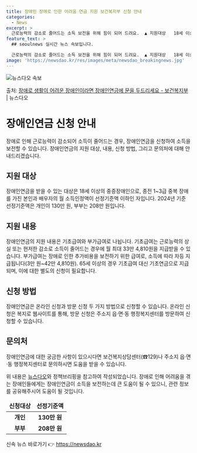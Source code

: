 ```yaml
---
title: 장애인 장애로 인한 어려움 연금 지원 보건복지부 신청 안내
categories:
  - News
excerpt: >
  근로능력의 감소로 줄어드는 소득 보전을 위해 힘이 되어 드려요.  ▲ 지원대상   18세 이상의 「장애인연금…
feature_text: >
  ## seoulnews 실시간 뉴스 속보입니다.

  근로능력의 감소로 줄어드는 소득 보전을 위해 힘이 되어 드려요.  ▲ 지원대상   18세 이상의 「장애인연금…
image: 'https://newsdao.kr/res/images/meta/newsdao_breakingnews.jpg'
---
```


![뉴스다오 속보](https://newsdao.kr/res/images/meta/newsdao_breakingnews.jpg)

<p>출처: <a href="https://newsdao.kr/3849" rel="dofollow">장애로 생활이 어려운 장애인이라면 장애인연금에 문을 두드리세요 - 보건복지부</a> | 뉴스다오</p>

<h1>장애인연금 신청 안내</h1>
<p data-ke-size="size16">장애로 인해 근로능력이 감소되어 소득이 줄어드는 경우, 장애인연금을 신청하여 소득을 보전할 수 있습니다. 장애인연금의 지원 대상, 내용, 신청 방법, 그리고 문의처에 대해 안내드리겠습니다.</p>

<h2 data-ke-size="size26">지원 대상</h2>
<p data-ke-size="size16">장애인연금을 받을 수 있는 대상은 18세 이상의 중증장애인으로, 종전 1~3급 중복 장애를 가진 본인과 배우자의 월 소득인정액이 선정기준액 이하인 자입니다. 2024년 기준 선정기준액은 개인이 130만 원, 부부는 208만 원입니다.</p>

<h2 data-ke-size="size26">지원 내용</h2>
<p data-ke-size="size16">장애인연금의 지원 내용은 기초급여와 부가급여로 나뉩니다. 기초급여는 근로능력의 상실 또는 현저한 감소로 소득이 줄어드는 경우에 월 최대 33만 4,810원을 지급받을 수 있습니다. 부가급여는 장애로 인한 추가비용을 보전하기 위한 급여로, 소득에 따라 차등 지급됩니다(3만 원~42만 4,810원). 65세 이상의 경우 기초급여 대신 기초연금으로 지급되며, 이에 대한 별도의 신청이 필요합니다.</p>

<h2 data-ke-size="size26">신청 방법</h2>
<p data-ke-size="size16">장애인연금은 온라인 신청과 방문 신청 두 가지 방법으로 신청할 수 있습니다. 온라인 신청은 복지로 웹사이트를 통해, 방문 신청은 주소지 읍·면·동 행정복지센터를 방문하여 신청할 수 있습니다.</p>

<h2 data-ke-size="size26">문의처</h2>
<p data-ke-size="size16">장애인연금에 대한 궁금한 사항이 있으시다면 보건복지상담센터(☎129)나 주소지 읍·면·동 행정복지센터로 문의하시면 도움을 받을 수 있습니다.</p>

<p data-ke-size="size16">위 내용은 <a href="https://newsdao.kr/3849">뉴스다오</a>와 정책브리핑을 참고하여 작성되었습니다. 장애로 인해 어려움을 겪는 장애인들에게는 장애인연금이 소득을 보전하는데 큰 도움이 될 수 있으니, 관련 정보를 공유해주시어 도움이 될 것입니다.</p>

<table>
<thead>
<tr>
<td style="text-align: center; height: 17px;"><b>신청대상</b></td>
<td style="text-align: center; height: 17px;"><b>선정기준액</b></td>
</tr>
</thead>
<tbody>
<tr>
<td style="text-align: center; height: 17px;"><b>개인</b></td>
<td style="text-align: center; height: 17px;"><b>130만 원</b></td>
</tr>
<tr>
<td style="text-align: center; height: 17px;"><b>부부</b></td>
<td style="text-align: center; height: 17px;"><b>208만 원</b></td>
</tr>
</tbody>
</table> 

신속 뉴스 바로가기 👉 <a href="https://newsdao.kr" rel="dofollow">https://newsdao.kr</a>


